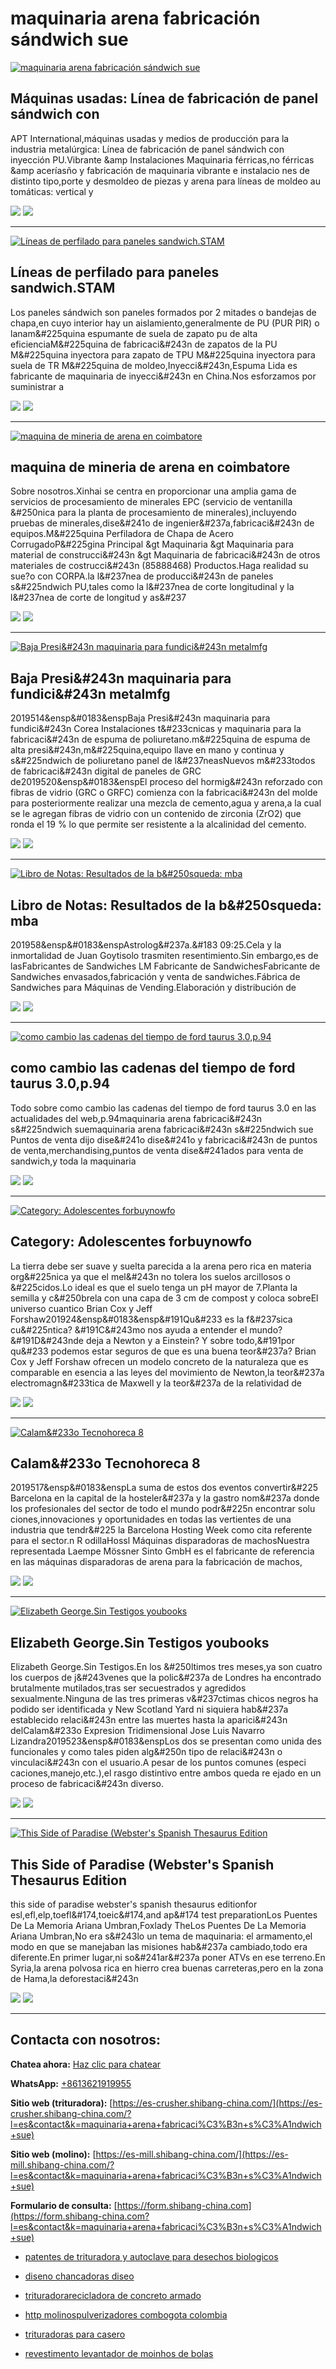 # maquinaria arena fabricación sándwich sue

<a href="https://swt.shibang-china.com/?l=es&img&k=maquinaria+arena+fabricaci%C3%B3n+s%C3%A1ndwich+sue" target="_blank">![maquinaria arena fabricación sándwich sue](http://static.shibang-china.com/all-800x300/1428.jpg)</a>

## Máquinas usadas: Línea de fabricación de panel sándwich con
APT International,máquinas usadas y medios de producción para la industria metalúrgica: Línea de fabricación de panel sándwich con inyección PU.Vibrante &amp Instalaciones Maquinaria férricas,no férricas &amp aceríasño y fabricación de maquinaria vibrante e instalacio nes de distinto tipo,porte y desmoldeo de piezas y arena para líneas de moldeo au tomáticas: vertical y


<a href="https://whatsapp.shibangsoft.com/WhatsApp.php" target="_blank" title="WhatsApp">![](http://static.shibang-china.com/icon/whatsapp.png)</a> <a href="https://swt.shibang-china.com/?l=es&icon&k=maquinaria+arena+fabricaci%C3%B3n+s%C3%A1ndwich+sue" target="_blank">![](http://static.shibang-china.com/icon/chat-es.png)</a>

---

<a href="https://swt.shibang-china.com/?l=es&img&k=maquinaria+arena+fabricaci%C3%B3n+s%C3%A1ndwich+sue" target="_blank">![Líneas de perfilado para paneles sandwich.STAM](http://static.shibang-china.com/all-800x300/1508.jpg)</a>

## Líneas de perfilado para paneles sandwich.STAM
Los paneles sándwich son paneles formados por 2 mitades o bandejas de chapa,en cuyo interior hay un aislamiento,generalmente de PU (PUR PIR) o lanam&#225quina espumante de suela de zapato pu de alta eficienciaM&#225quina de fabricaci&#243n de zapatos de la PU M&#225quina inyectora para zapato de TPU M&#225quina inyectora para suela de TR M&#225quina de moldeo,Inyecci&#243n,Espuma Lida es fabricante de maquinaria de inyecci&#243n en China.Nos esforzamos por suministrar a


<a href="https://whatsapp.shibangsoft.com/WhatsApp.php" target="_blank" title="WhatsApp">![](http://static.shibang-china.com/icon/whatsapp.png)</a> <a href="https://swt.shibang-china.com/?l=es&icon&k=maquinaria+arena+fabricaci%C3%B3n+s%C3%A1ndwich+sue" target="_blank">![](http://static.shibang-china.com/icon/chat-es.png)</a>

---

<a href="https://swt.shibang-china.com/?l=es&img&k=maquinaria+arena+fabricaci%C3%B3n+s%C3%A1ndwich+sue" target="_blank">![maquina de mineria de arena en coimbatore](http://static.shibang-china.com/all-800x300/303.jpg)</a>

## maquina de mineria de arena en coimbatore
Sobre nosotros.Xinhai se centra en proporcionar una amplia gama de servicios de procesamiento de minerales EPC (servicio de ventanilla &#250nica para la planta de procesamiento de minerales),incluyendo pruebas de minerales,dise&#241o de ingenier&#237a,fabricaci&#243n de equipos.M&#225quina Perfiladora de Chapa de Acero CorrugadoP&#225gina Principal &gt Maquinaria &gt Maquinaria para material de construcci&#243n &gt Maquinaria de fabricaci&#243n de otros materiales de costrucci&#243n (85888468) Productos.Haga realidad su sue?o con CORPA.la l&#237nea de producci&#243n de paneles s&#225ndwich PU,tales como la l&#237nea de corte longitudinal y la l&#237nea de corte de longitud y as&#237


<a href="https://whatsapp.shibangsoft.com/WhatsApp.php" target="_blank" title="WhatsApp">![](http://static.shibang-china.com/icon/whatsapp.png)</a> <a href="https://swt.shibang-china.com/?l=es&icon&k=maquinaria+arena+fabricaci%C3%B3n+s%C3%A1ndwich+sue" target="_blank">![](http://static.shibang-china.com/icon/chat-es.png)</a>

---

<a href="https://swt.shibang-china.com/?l=es&img&k=maquinaria+arena+fabricaci%C3%B3n+s%C3%A1ndwich+sue" target="_blank">![Baja Presi&#243n maquinaria para fundici&#243n metalmfg](http://static.shibang-china.com/all-800x300/1389.jpg)</a>

## Baja Presi&#243n maquinaria para fundici&#243n metalmfg
2019514&ensp&#0183&enspBaja Presi&#243n maquinaria para fundici&#243n Corea Instalaciones t&#233cnicas y maquinaria para la fabricaci&#243n de espuma de poliuretano.m&#225quina de espuma de alta presi&#243n,m&#225quina,equipo llave en mano y continua y s&#225ndwich de poliuretano panel de l&#237neasNuevos m&#233todos de fabricaci&#243n digital de paneles de GRC de2019520&ensp&#0183&enspEl proceso del hormig&#243n reforzado con fibras de vidrio (GRC o GRFC) comienza con la fabricaci&#243n del molde para posteriormente realizar una mezcla de cemento,agua y arena,a la cual se le agregan fibras de vidrio con un contenido de zirconia (ZrO2) que ronda el 19 % lo que permite ser resistente a la alcalinidad del cemento.


<a href="https://whatsapp.shibangsoft.com/WhatsApp.php" target="_blank" title="WhatsApp">![](http://static.shibang-china.com/icon/whatsapp.png)</a> <a href="https://swt.shibang-china.com/?l=es&icon&k=maquinaria+arena+fabricaci%C3%B3n+s%C3%A1ndwich+sue" target="_blank">![](http://static.shibang-china.com/icon/chat-es.png)</a>

---

<a href="https://swt.shibang-china.com/?l=es&img&k=maquinaria+arena+fabricaci%C3%B3n+s%C3%A1ndwich+sue" target="_blank">![Libro de Notas: Resultados de la b&#250squeda: mba](http://static.shibang-china.com/all-800x300/197.jpg)</a>

## Libro de Notas: Resultados de la b&#250squeda: mba
201958&ensp&#0183&enspAstrolog&#237a.&#183 09:25.Cela y la inmortalidad de Juan Goytisolo trasmiten resentimiento.Sin embargo,es de lasFabricantes de Sandwiches LM Fabricante de SandwichesFabricante de Sandwiches envasados,fabricación y venta de sandwiches.Fábrica de Sandwiches para Máquinas de Vending.Elaboración y distribución de


<a href="https://whatsapp.shibangsoft.com/WhatsApp.php" target="_blank" title="WhatsApp">![](http://static.shibang-china.com/icon/whatsapp.png)</a> <a href="https://swt.shibang-china.com/?l=es&icon&k=maquinaria+arena+fabricaci%C3%B3n+s%C3%A1ndwich+sue" target="_blank">![](http://static.shibang-china.com/icon/chat-es.png)</a>

---

<a href="https://swt.shibang-china.com/?l=es&img&k=maquinaria+arena+fabricaci%C3%B3n+s%C3%A1ndwich+sue" target="_blank">![como cambio las cadenas del tiempo de ford taurus 3.0,p.94](http://static.shibang-china.com/all-800x300/906.jpg)</a>

## como cambio las cadenas del tiempo de ford taurus 3.0,p.94
Todo sobre como cambio las cadenas del tiempo de ford taurus 3.0 en las actualidades del web,p.94maquinaria arena fabricaci&#243n s&#225ndwich suemaquinaria arena fabricaci&#243n s&#225ndwich sue Puntos de venta dijo dise&#241o dise&#241o y fabricaci&#243n de puntos de venta,merchandising,puntos de venta dise&#241ados para venta de sandwich,y toda la maquinaria


<a href="https://whatsapp.shibangsoft.com/WhatsApp.php" target="_blank" title="WhatsApp">![](http://static.shibang-china.com/icon/whatsapp.png)</a> <a href="https://swt.shibang-china.com/?l=es&icon&k=maquinaria+arena+fabricaci%C3%B3n+s%C3%A1ndwich+sue" target="_blank">![](http://static.shibang-china.com/icon/chat-es.png)</a>

---

<a href="https://swt.shibang-china.com/?l=es&img&k=maquinaria+arena+fabricaci%C3%B3n+s%C3%A1ndwich+sue" target="_blank">![Category: Adolescentes forbuynowfo](http://static.shibang-china.com/all-800x300/51.jpg)</a>

## Category: Adolescentes forbuynowfo
La tierra debe ser suave y suelta parecida a la arena pero rica en materia org&#225nica ya que el mel&#243n no tolera los suelos arcillosos o &#225cidos.Lo ideal es que el suelo tenga un pH mayor de 7.Planta la semilla y c&#250brela con una capa de 3 cm de compost y coloca sobreEl universo cuantico Brian Cox y Jeff Forshaw201924&ensp&#0183&ensp&#191Qu&#233 es la f&#237sica cu&#225ntica? &#191C&#243mo nos ayuda a entender el mundo? &#191D&#243nde deja a Newton y a Einstein? Y sobre todo,&#191por qu&#233 podemos estar seguros de que es una buena teor&#237a? Brian Cox y Jeff Forshaw ofrecen un modelo concreto de la naturaleza que es comparable en esencia a las leyes del movimiento de Newton,la teor&#237a electromagn&#233tica de Maxwell y la teor&#237a de la relatividad de


<a href="https://whatsapp.shibangsoft.com/WhatsApp.php" target="_blank" title="WhatsApp">![](http://static.shibang-china.com/icon/whatsapp.png)</a> <a href="https://swt.shibang-china.com/?l=es&icon&k=maquinaria+arena+fabricaci%C3%B3n+s%C3%A1ndwich+sue" target="_blank">![](http://static.shibang-china.com/icon/chat-es.png)</a>

---

<a href="https://swt.shibang-china.com/?l=es&img&k=maquinaria+arena+fabricaci%C3%B3n+s%C3%A1ndwich+sue" target="_blank">![Calam&#233o Tecnohoreca 8](http://static.shibang-china.com/all-800x300/515.jpg)</a>

## Calam&#233o Tecnohoreca 8
2019517&ensp&#0183&enspLa suma de estos dos eventos convertir&#225 Barcelona en la capital de la hosteler&#237a y la gastro nom&#237a donde los profesionales del sector de todo el mundo podr&#225n encontrar solu ciones,innovaciones y oportunidades en todas las vertientes de una industria que tendr&#225 la Barcelona Hosting Week como cita referente para el sector.n R odillaHossl Máquinas disparadoras de machosNuestra representada Laempe Mössner Sinto GmbH es el fabricante de referencia en las máquinas disparadoras de arena para la fabricación de machos,


<a href="https://whatsapp.shibangsoft.com/WhatsApp.php" target="_blank" title="WhatsApp">![](http://static.shibang-china.com/icon/whatsapp.png)</a> <a href="https://swt.shibang-china.com/?l=es&icon&k=maquinaria+arena+fabricaci%C3%B3n+s%C3%A1ndwich+sue" target="_blank">![](http://static.shibang-china.com/icon/chat-es.png)</a>

---

<a href="https://swt.shibang-china.com/?l=es&img&k=maquinaria+arena+fabricaci%C3%B3n+s%C3%A1ndwich+sue" target="_blank">![Elizabeth George.Sin Testigos youbooks](http://static.shibang-china.com/all-800x300/1381.jpg)</a>

## Elizabeth George.Sin Testigos youbooks
Elizabeth George.Sin Testigos.En los &#250ltimos tres meses,ya son cuatro los cuerpos de j&#243venes que la polic&#237a de Londres ha encontrado brutalmente mutilados,tras ser secuestrados y agredidos sexualmente.Ninguna de las tres primeras v&#237ctimas chicos negros ha podido ser identificada y New Scotland Yard ni siquiera hab&#237a establecido relaci&#243n entre las muertes hasta la aparici&#243n delCalam&#233o Expresion Tridimensional Jose Luis Navarro Lizandra2019523&ensp&#0183&enspLos dos se presentan como unida des funcionales y como tales piden alg&#250n tipo de relaci&#243n o vinculaci&#243n con el usuario.A pesar de los puntos comunes (especi caciones,manejo,etc.),el rasgo distintivo entre ambos queda re ejado en un proceso de fabricaci&#243n diverso.


<a href="https://whatsapp.shibangsoft.com/WhatsApp.php" target="_blank" title="WhatsApp">![](http://static.shibang-china.com/icon/whatsapp.png)</a> <a href="https://swt.shibang-china.com/?l=es&icon&k=maquinaria+arena+fabricaci%C3%B3n+s%C3%A1ndwich+sue" target="_blank">![](http://static.shibang-china.com/icon/chat-es.png)</a>

---

<a href="https://swt.shibang-china.com/?l=es&img&k=maquinaria+arena+fabricaci%C3%B3n+s%C3%A1ndwich+sue" target="_blank">![This Side of Paradise (Webster's Spanish Thesaurus Edition](http://static.shibang-china.com/all-800x300/1488.jpg)</a>

## This Side of Paradise (Webster's Spanish Thesaurus Edition
this side of paradise webster's spanish thesaurus editionfor esl,efl,elp,toefl&#174,toeic&#174,and ap&#174 test preparationLos Puentes De La Memoria Ariana Umbran,Foxlady TheLos Puentes De La Memoria Ariana Umbran,No era s&#243lo un tema de maquinaria: el armamento,el modo en que se manejaban las misiones hab&#237a cambiado,todo era diferente.En primer lugar,ni so&#241ar&#237a poner ATVs en ese terreno.En Syria,la arena polvosa rica en hierro crea buenas carreteras,pero en la zona de Hama,la deforestaci&#243n


<a href="https://whatsapp.shibangsoft.com/WhatsApp.php" target="_blank" title="WhatsApp">![](http://static.shibang-china.com/icon/whatsapp.png)</a> <a href="https://swt.shibang-china.com/?l=es&icon&k=maquinaria+arena+fabricaci%C3%B3n+s%C3%A1ndwich+sue" target="_blank">![](http://static.shibang-china.com/icon/chat-es.png)</a>

---
## Contacta con nosotros:

**Chatea ahora:** [Haz clic para chatear](https://swt.shibang-china.com?l=es&contact&k=maquinaria+arena+fabricaci%C3%B3n+s%C3%A1ndwich+sue)

**WhatsApp:**  [+8613621919955](https://whatsapp.shibangsoft.com/WhatsApp.php)

**Sitio web (trituradora):** [https://es-crusher.shibang-china.com/](https://es-crusher.shibang-china.com/?l=es&contact&k=maquinaria+arena+fabricaci%C3%B3n+s%C3%A1ndwich+sue)

**Sitio web (molino):** [https://es-mill.shibang-china.com/](https://es-mill.shibang-china.com/?l=es&contact&k=maquinaria+arena+fabricaci%C3%B3n+s%C3%A1ndwich+sue)

**Formulario de consulta:** [https://form.shibang-china.com](https://form.shibang-china.com?l=es&contact&k=maquinaria+arena+fabricaci%C3%B3n+s%C3%A1ndwich+sue)

* [patentes de trituradora y autoclave para desechos biologicos](../72/patentes%20de%20trituradora%20y%20autoclave%20para%20desechos%20biologicos.md)

* [diseno chancadoras diseo](../73/diseno%20chancadoras%20diseo.md)

* [trituradorarecicladora de concreto armado](../76/trituradorarecicladora%20de%20concreto%20armado.md)

* [http molinospulverizadores combogota colombia](../67/http%20molinospulverizadores%20combogota%20colombia.md)

* [trituradoras para casero](../78/trituradoras%20para%20casero.md)

* [revestimento levantador de moinhos de bolas](../73/revestimento%20levantador%20de%20moinhos%20de%20bolas.md)